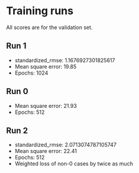 # Training runs

All scores are for the validation set.

## Run 1
* standardized_rmse: 1.1676927301825617
* Mean square error: 19.85
* Epochs: 1024

## Run 0

* Mean square error: 21.93
* Epochs: 512


## Run 2

* standardized_rmse: 2.0713074787105747
* Mean square error: 22.41
* Epochs: 512
* Weighted loss of non-0 cases by twice as much
